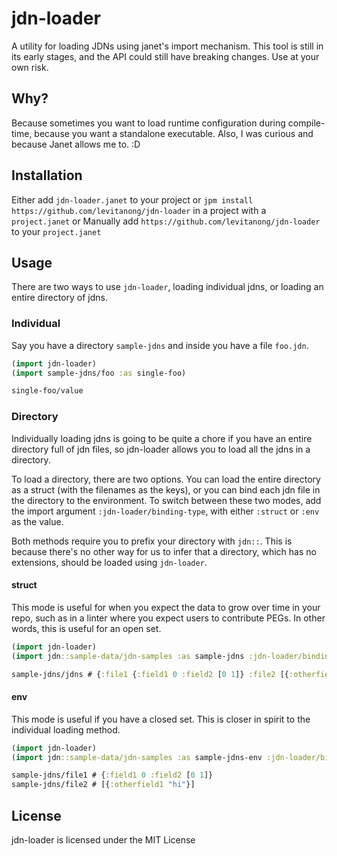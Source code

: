 # jdn-loader
A utility for loading JDNs using janet's import mechanism. This tool is still in its early stages, and the API could still have breaking changes. Use at your own risk.

## Why?
Because sometimes you want to load runtime configuration during compile-time, because you want a standalone executable. Also, I was curious and because Janet allows me to. :D

## Installation
Either add `jdn-loader.janet` to your project
or
`jpm install https://github.com/levitanong/jdn-loader` in a project with a `project.janet`
or
Manually add `https://github.com/levitanong/jdn-loader` to your `project.janet`

## Usage
There are two ways to use `jdn-loader`, loading individual jdns, or loading an entire directory of jdns.

### Individual
Say you have a directory `sample-jdns` and inside you have a file `foo.jdn`.

``` clojure
(import jdn-loader)
(import sample-jdns/foo :as single-foo)

single-foo/value
```

### Directory
Individually loading jdns is going to be quite a chore if you have an entire directory full of jdn files, so jdn-loader allows you to load all the jdns in a directory.

To load a directory, there are two options. You can load the entire directory as a struct (with the filenames as the keys), or you can bind each jdn file in the directory to the environment.
To switch between these two modes, add the import argument `:jdn-loader/binding-type`, with either `:struct` or `:env` as the value.

Both methods require you to prefix your directory with `jdn::`. This is because there's no other way for us to infer that a directory, which has no extensions, should be loaded using `jdn-loader`.

#### struct
This mode is useful for when you expect the data to grow over time in your repo, such as in a linter where you expect users to contribute PEGs. In other words, this is useful for an open set.
``` clojure
(import jdn-loader)
(import jdn::sample-data/jdn-samples :as sample-jdns :jdn-loader/binding-type :struct)

sample-jdns/jdns # {:file1 {:field1 0 :field2 [0 1]} :file2 [{:otherfield1 "hi"}]}
```

#### env
This mode is useful if you have a closed set. This is closer in spirit to the individual loading method.
``` clojure
(import jdn-loader)
(import jdn::sample-data/jdn-samples :as sample-jdns-env :jdn-loader/binding-type :env)

sample-jdns/file1 # {:field1 0 :field2 [0 1]}
sample-jdns/file2 # [{:otherfield1 "hi"}]
```

## License
jdn-loader is licensed under the MIT License
